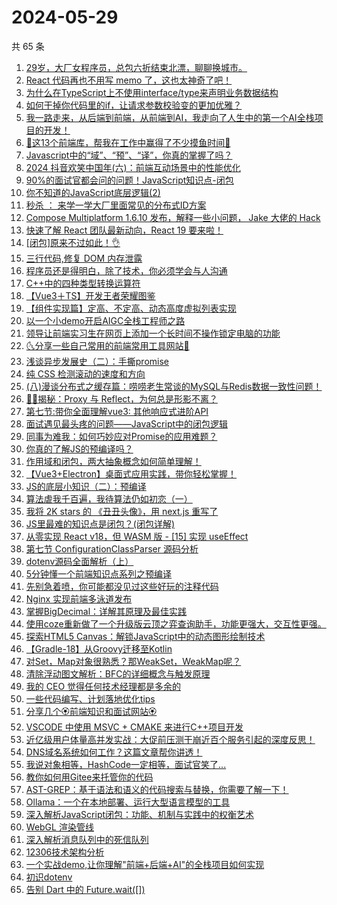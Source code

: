 # 2024-05-29

共 65 条

<!-- BEGIN JUEJIN -->
<!-- 最后更新时间 2024-05-29 15:01:21 +0800 -->
1. [29岁，大厂女程序员，总包六折结束北漂，聊聊换城市。](https://juejin.cn/post/7372577541112987660)
1. [React 代码再也不用写 memo 了，这也太神奇了吧！](https://juejin.cn/post/7372523264067043337)
1. [为什么在TypeScript上不使用interface/type来声明业务数据结构](https://juejin.cn/post/7372765277460201482)
1. [如何干掉你代码里的if，让请求参数校验变的更加优雅？](https://juejin.cn/post/7373136303179743243)
1. [我一路走来，从后端到前端，从前端到AI，我走向了人生中的第一个AI全栈项目的开发！](https://juejin.cn/post/7373489827244441636)
1. [🚀这13个前端库，帮我在工作中赢得了不少摸鱼时间🚀](https://juejin.cn/post/7373136303180136459)
1. [Javascript中的“域”、“预”、“译”，你真的掌握了吗？](https://juejin.cn/post/7372577541112561676)
1. [2024 抖音欢笑中国年(六)：前端互动场景中的性能优化](https://juejin.cn/post/7372115662464581683)
1. [90%的面试官都会问的问题！JavaScript知识点-闭包](https://juejin.cn/post/7373488886460366900)
1. [你不知道的JavaScript底层逻辑(2)](https://juejin.cn/post/7372734627163439114)
1. [秒杀 ： 来学一学大厂里面常见的分布式ID方案](https://juejin.cn/post/7372469848344133666)
1. [Compose Multiplatform 1.6.10 发布，解释一些小问题， Jake 大佬的 Hack](https://juejin.cn/post/7372572344249499675)
1. [快速了解 React 团队最新动向，React 19 要来啦！](https://juejin.cn/post/7372400694764535849)
1. [[闭包]原来不过如此！👌](https://juejin.cn/post/7372577541112840204)
1. [三行代码,修复 DOM 内存泄露](https://juejin.cn/post/7373504907460755465)
1. [程序员还是得明白，除了技术，你必须学会与人沟通](https://juejin.cn/post/7373474414430797863)
1. [C++中的四种类型转换运算符](https://juejin.cn/post/7372441501610180634)
1. [【Vue3＋TS】开发王者荣耀图鉴](https://juejin.cn/post/7373937820177940518)
1. [【组件实现篇】定高、不定高、动态高度虚拟列表实现](https://juejin.cn/post/7372488623944728585)
1. [以一个小demo开启AIGC全栈工程师之路](https://juejin.cn/post/7372933691489910822)
1. [领导让前端实习生在网页上添加一个长时间不操作锁定电脑的功能](https://juejin.cn/post/7373831659470880806)
1. [🌜分享一些自己常用的前端常用工具网站🌛](https://juejin.cn/post/7372842988684492839)
1. [浅谈异步发展史（二）：手撕promise](https://juejin.cn/post/7372400694765289513)
1. [纯 CSS 检测滚动的速度和方向](https://juejin.cn/post/7372813290651467791)
1. [(八)漫谈分布式之缓存篇：唠唠老生常谈的MySQL与Redis数据一致性问题！](https://juejin.cn/post/7373136303179792395)
1. [🍉🍉揭秘：Proxy 与 Reflect，为何总是形影不离？](https://juejin.cn/post/7371000326130925618)
1. [第七节:带你全面理解vue3: 其他响应式进阶API](https://juejin.cn/post/7372393680596205594)
1. [面试遇见最头疼的问题——JavaScript中的闭包逻辑](https://juejin.cn/post/7372863316911718441)
1. [同事为难我：如何巧妙应对Promise的应用难题？](https://juejin.cn/post/7372396200861646898)
1. [你真的了解JS的预编译吗？](https://juejin.cn/post/7372765277459316746)
1. [作用域和闭包，两大抽象概念如何简单理解！](https://juejin.cn/post/7372813290650599439)
1. [【Vue3+Electron】桌面式应用实践，带你轻松掌握！](https://juejin.cn/post/7372842988684181543)
1. [JS的底层小知识（二）：预编译](https://juejin.cn/post/7373136303179431947)
1. [算法虐我千百遍，我待算法仍如初恋（一）](https://juejin.cn/post/7372765277459300362)
1. [我将 2K stars 的 《丑丑头像》，用 next.js 重写了](https://juejin.cn/post/7372946993696374803)
1. [JS里最难的知识点是闭包？(闭包详解)](https://juejin.cn/post/7373675985722556428)
1. [从零实现 React v18，但 WASM 版 - [15] 实现 useEffect](https://juejin.cn/post/7372364678411354151)
1. [第七节 ConfigurationClassParser 源码分析](https://juejin.cn/post/7372235604242481152)
1. [dotenv源码全面解析（上）](https://juejin.cn/post/7373502637730119714)
1. [5分钟懂一个前端知识点系列之预编译](https://juejin.cn/post/7372757076937474083)
1. [先别急着喷，你可能都没见过这些好玩的注释代码](https://juejin.cn/post/7373937820177678374)
1. [Nginx 实现前端多泳道发布](https://juejin.cn/post/7372734627163258890)
1. [掌握BigDecimal：详解其原理及最佳实践](https://juejin.cn/post/7372863316912521257)
1. [使用coze重新做了一个升级版云顶之弈查询助手，功能更强大，交互性更强。](https://juejin.cn/post/7372494745577619491)
1. [探索HTML5 Canvas：解锁JavaScript中的动态图形绘制技术](https://juejin.cn/post/7373876901440815130)
1. [【Gradle-18】从Groovy迁移至Kotlin](https://juejin.cn/post/7372591578756841487)
1. [对Set，Map对象很熟悉？那WeakSet，WeakMap呢？](https://juejin.cn/post/7373908703433637926)
1. [清除浮动图文解析：BFC的详细概念与触发原理](https://juejin.cn/post/7372757076937064483)
1. [我的 CEO 觉得任何技术经理都是多余的](https://juejin.cn/post/7373226679730536458)
1. [一些代码编写、计划落地优化tips](https://juejin.cn/post/7372472076048351283)
1. [分享几个🏵️前端知识和面试网站🏵️](https://juejin.cn/post/7373565544697692172)
1. [VSCODE 中使用 MSVC + CMAKE 来进行C++项目开发](https://juejin.cn/post/7372514352425271308)
1. [近亿级用户体量高并发实战：大促前压测干崩近百个服务引起的深度反思！](https://juejin.cn/post/7372463538680332300)
1. [DNS域名系统如何工作？这篇文章帮你讲透！](https://juejin.cn/post/7372472076048515123)
1. [我说对象相等，HashCode一定相等，面试官笑了...](https://juejin.cn/post/7372456890343325711)
1. [教你如何用Gitee来托管你的代码](https://juejin.cn/post/7372456890343899151)
1. [AST-GREP：基于语法和语义的代码搜索与替换，你需要了解一下！](https://juejin.cn/post/7372445124753850387)
1. [Ollama：一个在本地部署、运行大型语言模型的工具](https://juejin.cn/post/7372445124754276371)
1. [深入解析JavaScript闭包：功能、机制与实践中的权衡艺术](https://juejin.cn/post/7372494745576620067)
1. [WebGL 渲染管线](https://juejin.cn/post/7372463538680004620)
1. [深入解析消息队列中的死信队列](https://juejin.cn/post/7372456890343587855)
1. [12306技术架构分析](https://juejin.cn/post/7372443227939012646)
1. [一个实战demo,让你理解"前端+后端+AI"的全栈项目如何实现](https://juejin.cn/post/7372523264067764233)
1. [初识dotenv](https://juejin.cn/post/7372443227939455014)
1. [告别 Dart 中的 Future.wait([])](https://juejin.cn/post/7372503361361068082)
<!-- END JUEJIN -->